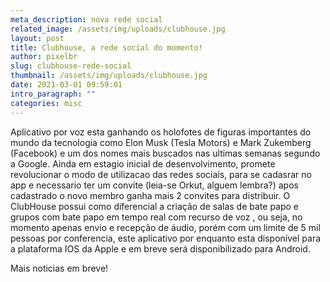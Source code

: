 ```yaml
---
meta_description: nova rede social
related_image: /assets/img/uploads/clubhouse.jpg
layout: post
title: Clubhouse, a rede social do momento!
author: pixelbr
slug: clubhouse-rede-social
thumbnail: /assets/img/uploads/clubhouse.jpg
date: 2021-03-01 09:59:01
intro_paragraph: ""
categories: misc
---
```



Aplicativo por voz esta ganhando os holofotes de figuras importantes do mundo da tecnologia como Elon Musk (Tesla Motors) e Mark Zukemberg (Facebook) e um dos nomes mais buscados nas ultimas semanas segundo a Google.
Ainda em estagio inicial de desenvolvimento, promete revolucionar o modo de utilizacao das redes sociais, para se cadasrar no app e necessario ter um convite (leia-se Orkut, alguem lembra?) apos cadastrado o novo membro ganha mais 2 convites para distribuir. O ClubHouse possui como diferencial a criação de salas de bate papo e grupos com bate papo em tempo real com recurso de voz , ou seja, no momento apenas envio e recepção de áudio,  porém com um limite de 5 mil pessoas por conferencia, este aplicativo por enquanto esta disponível para a plataforma IOS da Apple e em breve será disponibilizado para Android. 

Mais noticias em breve!
